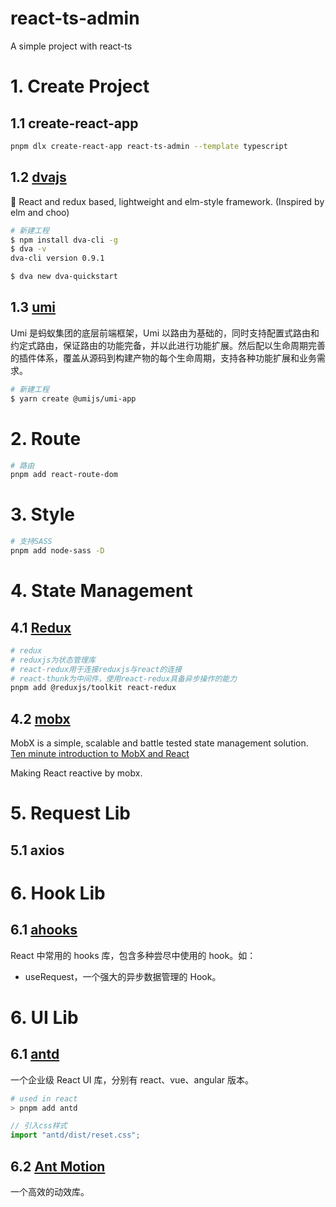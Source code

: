 # react-ts-admin

A simple project with react-ts

# 1. Create Project

## 1.1 create-react-app

```bash
pnpm dlx create-react-app react-ts-admin --template typescript
```

## 1.2 [dvajs](https://github.com/dvajs/dva)

🌱 React and redux based, lightweight and elm-style framework. (Inspired by elm and choo)

```bash
# 新建工程
$ npm install dva-cli -g
$ dva -v
dva-cli version 0.9.1

$ dva new dva-quickstart
```

## 1.3 [umi](https://v3.umijs.org/zh-CN/docs)

Umi 是蚂蚁集团的底层前端框架，Umi 以路由为基础的，同时支持配置式路由和约定式路由，保证路由的功能完备，并以此进行功能扩展。然后配以生命周期完善的插件体系，覆盖从源码到构建产物的每个生命周期，支持各种功能扩展和业务需求。

```bash
# 新建工程
$ yarn create @umijs/umi-app
```

# 2. Route

```bash
# 路由
pnpm add react-route-dom
```

# 3. Style

```bash
# 支持SASS
pnpm add node-sass -D
```

# 4. State Management

## 4.1 [Redux](https://cn.redux.js.org/introduction/getting-started/)

```bash
# redux
# reduxjs为状态管理库
# react-redux用于连接reduxjs与react的连接
# react-thunk为中间件，使用react-redux具备异步操作的能力
pnpm add @reduxjs/toolkit react-redux
```

## 4.2 [mobx](https://www.mobxjs.com/)

MobX is a simple, scalable and battle tested state management solution. [Ten minute introduction to MobX and React](https://mobx.js.org/getting-started)

Making React reactive by mobx.

# 5. Request Lib

## 5.1 axios

# 6. Hook Lib

## 6.1 [ahooks](https://ahooks.js.org/zh-CN/hooks/use-request/index)

React 中常用的 hooks 库，包含多种尝尽中使用的 hook。如：

- useRequest，一个强大的异步数据管理的 Hook。

# 6. UI Lib

## 6.1 [antd](https://ant.design/components/overview-cn)

一个企业级 React UI 库，分别有 react、vue、angular 版本。

```bash
# used in react
> pnpm add antd
```

```ts
// 引入css样式
import "antd/dist/reset.css";
```

## 6.2 [Ant Motion](https://motion.ant.design/index-cn)

一个高效的动效库。
